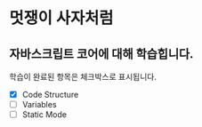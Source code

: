 # 멋쟁이 사자처럼

## 자바스크립트 코어에 대해 학습힙니다.

학습이 완료된 항목은 체크박스로 표시됩니다.

- [x] Code Structure
- [ ] Variables
- [ ] Static Mode
